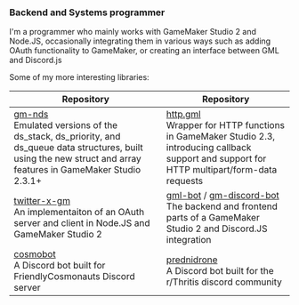 ### Backend and Systems programmer
I'm a programmer who mainly works with GameMaker Studio 2 and Node.JS, occasionally integrating them in various ways such as adding OAuth functionality to GameMaker, or creating an interface between GML and Discord.js

Some of my more interesting libraries:

| Repository | Repository |
|--|--|
| [gm-nds](https://github.com/Sidorakh/gm-nds)<br>Emulated versions of the ds_stack, ds_priority, and ds_queue data structures, built using the new struct and array features in GameMaker Studio 2.3.1+ | [http.gml](https://github.com/Sidorakh/http.gml)<br>Wrapper for HTTP functions in GameMaker Studio 2.3, introducing callback support and support for HTTP multipart/form-data requests |
| [twitter-x-gm](https://github.com/Sidorakh/twitter-x-gm)<br>An implementaiton of an OAuth server and client in Node.JS and GameMaker Studio 2 | [gml-bot](https://github.com/Sidorakh/gml-bot) / [gm-discord-bot](https://github.com/Sidorakh/gm-discord-bot)<br> The backend and frontend parts of a GameMaker Studio 2 and Discord.JS integration |
| [cosmobot](https://github.com/Sidorakh/cosmobot)<br>A Discord bot built for FriendlyCosmonauts Discord server | [prednidrone](https://github.com/Sidorakh/prednidrone)<br>A Discord bot built for the r/Thritis discord community |
